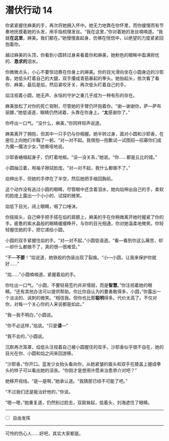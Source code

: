 # 潜伏行动 14

你紧紧握住麻美的手，再次将她拥入怀中。她无力地靠在你怀里，而你缓慢而有节奏地抚摸着她的头发，用手指梳理发丝。“我在这里，”你对着她的发丝喃喃道。“我就**在这里**，麻美。我们都在。”她慢慢直起身，仿佛在恍惚中，以绝望的力度紧紧回抱着你。

越过麻美的头顶，你看到小圆转过身来看着你和麻美，她粉色的眼眸中盈满担忧的、**恳求的**泪水。

你微微点头，小心不要惊动靠在你身上的麻美。你的目光滑向坐在小圆身边的沙耶香。她低头盯着自己的大腿，双手攥成青筋暴起的拳头。她抬起头，依次看了看你、麻美，最后是焰，然后紧咬牙关，再次低头盯着自己的手。

焰注视着小圆，她无声、永恒的守护之重几乎成为一种有形的存在。

麻美放松了对你的死亡钳制，尽管她的手臂仍环抱着你。“谢—谢谢你，萨—萨布丽娜，”她低语道，眼睛仍然闭着，头靠在你身上。“**太**感谢你了。”

你呼出一口气。“没什么，麻美，”你同样轻声说道。

麻美离开了拥抱，但其中一只手仍与你相握。她半转过身，面对小圆和沙耶香，在座位上向她们半鞠了一躬。“对—对不起。我很抱—抱歉试—试图招—招募你们成为魔—魔法少女，”她嘶哑地说。

沙耶香蜷缩起身子，仍盯着地板。“没—没关系，”她说。“你……都是丘比的错。”

小圆抽泣着，用袖子擦拭脸庞。“对—对不起，我什么都做不了。”

焰伸出手，但她的手停在了半空，然后她把手缩回胸前。

这个动作没有逃过小圆的眼睛，尽管眼中还含着泪水，她向焰伸出自己的手，柔软的脸庞上露出一个小小的、试探的微笑。

焰低下目光，闭上眼睛，咽了口唾沫。

你摇摇头，自己伸手把手搭在焰的肩膀上，麻美的手在你稍微离开她时握紧了你的手。疲惫的紫水晶般的眼睛缓缓睁开，与你的目光相遇，你对她温柔地微笑。你轻轻握住她的手，把它递给小圆。

小圆的双手紧握住焰的手。“对—对不起，”小圆低语道。“看—看到你这么痛苦，却—却什么都做不了，真的很—很难受。”

“不—**不要**！”焰说道，她铁般的伪装出现了裂痕。“小—小圆，让我来保护你就好……”

“焰……”小圆喃喃道，紧握着焰的手。

你吐出一口气。“小圆，不要轻易签约并非懦弱，而是**智慧**。”你注视着她的眼睛。“还有其他办法可以提供帮助。你比你自认为的要勇敢得多，小圆，”你露出一个淡淡的、讽刺的微笑。“相信我。但你也比那**聪明**得多。代价太高了。不仅对你，对每一个关心你的人来说都是如此。”

“我—我不明白，”小圆说。

“你不必这样，”焰说。“只是**请**—”

“我不会的，”小圆说。

沉默再次笼罩，焰低头注视着自己被小圆握住的双手。沙耶香似乎很不自在，她的目光在你、小圆和焰之间来回游移。

“沙耶香，”你开口。蓝发少女抬头看向你，从她紧皱的眉头和双手在膝盖上握成拳头的样子可以看出她的沮丧。“你刚才是想用许愿来治愈恭介对吧？”

她移开视线。“是—是啊，”她承认道。“我猜那已经不可能了吧。”

“不过我们还是能治好他的，”你说。

“嗯—嗯，”她重复道，仍然别过脸去，双肩耸起，低着头，刘海遮住了眼睛。

---

- [ ] 自由发挥

---

可怜的伤心人……好吧，其实大家都是。

